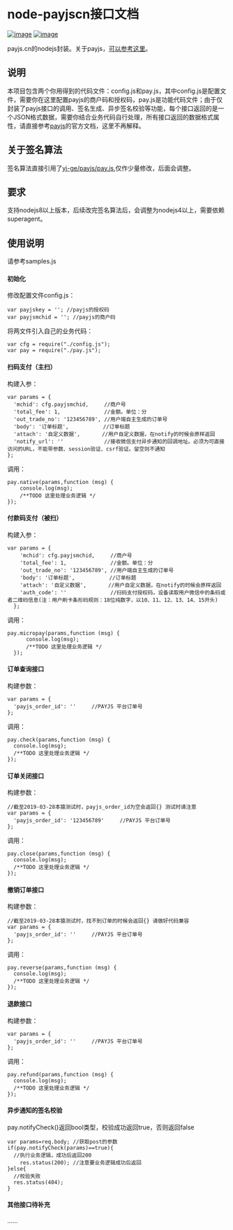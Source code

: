 # node-payjscn接口文档

[![image](https://img.shields.io/badge/nodejs-%3E%3D8-blue.svg)](https://www.nodeapp.cn/)
[![image](https://img.shields.io/badge/%E4%BE%9D%E8%B5%96-superagent-brightgreen.svg)](https://www.npmjs.com/package/superagent)

payjs.cn的nodejs封装。关于payjs，[可以参考这里](https://help.payjs.cn/)。

## 说明
本项目包含两个你用得到的代码文件：config.js和pay.js，其中config.js是配置文件，需要你在这里配置payjs的商户码和授权码，pay.js是功能代码文件；由于仅封装了payjs接口的调用、签名生成、异步签名校验等功能，每个接口返回的是一个JSON格式数据，需要你结合业务代码自行处理，所有接口返回的数据格式属性，请直接参考[payjs](https://help.payjs.cn/)的官方文档，这里不再解释。
## 关于签名算法
签名算法直接引用了[yi-ge/payjs/pay.js](https://github.com/yi-ge/payjs/blob/master/pay.js),仅作少量修改，后面会调整。
## 要求
支持nodejs8以上版本，后续改完签名算法后，会调整为nodejs4以上，需要依赖superagent。
## 使用说明
请参考samples.js
#### 初始化
修改配置文件config.js：
```
var payjskey = ''; //payjs的授权码
var payjsmchid = ''; //payjs的商户码
```
将两文件引入自己的业务代码：
```
var cfg = require("./config.js"); 
var pay = require("./pay.js");
```
#### 扫码支付（主扫）
构建入参：
```
var params = {
  'mchid': cfg.payjsmchid,     //商户号
  'total_fee': 1,              //金额。单位：分
  'out_trade_no': '123456789', //用户端自主生成的订单号
  'body': '订单标题',           //订单标题
  'attach': '自定义数据',       //用户自定义数据，在notify的时候会原样返回
  'notify_url': ''             //接收微信支付异步通知的回调地址。必须为可直接访问的URL，不能带参数、session验证、csrf验证。留空则不通知
};
```
调用：

```
pay.native(params,function (msg) {
    console.log(msg);
    /**TODO 这里处理业务逻辑 */
});
```
#### 付款码支付（被扫）
构建入参：
```
var params = {
    'mchid': cfg.payjsmchid,     //商户号
    'total_fee': 1,              //金额。单位：分
    'out_trade_no': '123456789', //用户端自主生成的订单号
    'body': '订单标题',           //订单标题
    'attach': '自定义数据',       //用户自定义数据，在notify的时候会原样返回
    'auth_code': ''              //扫码支付授权码，设备读取用户微信中的条码或者二维码信息(注：用户刷卡条形码规则：18位纯数字，以10、11、12、13、14、15开头)
  };
```
调用：

```
pay.micropay(params,function (msg) {
      console.log(msg);
      /**TODO 这里处理业务逻辑 */
  });
```
#### 订单查询接口
构建参数：
```
var params = {
  'payjs_order_id': ''     //PAYJS 平台订单号
};
```
调用：
```
pay.check(params,function (msg) {
  console.log(msg);
  /**TODO 这里处理业务逻辑 */
});
```
#### 订单关闭接口
构建参数：
```
//截至2019-03-28本猿测试时，payjs_order_id为空会返回{} 测试时请注意
var params = {
  'payjs_order_id': '123456789'     //PAYJS 平台订单号
};
```
调用：
```
pay.close(params,function (msg) {
  console.log(msg);
  /**TODO 这里处理业务逻辑 */
});
```
#### 撤销订单接口
构建参数：
```
//截至2019-03-28本猿测试时，找不到订单的时候会返回{} 请做好代码兼容
var params = {
  'payjs_order_id': ''     //PAYJS 平台订单号
};
```
调用：
```
pay.reverse(params,function (msg) {
  console.log(msg);
  /**TODO 这里处理业务逻辑 */
});
```
#### 退款接口
构建参数：
```
var params = {
  'payjs_order_id': ''     //PAYJS 平台订单号
};
```
调用：
```
pay.refund(params,function (msg) {
  console.log(msg);
  /**TODO 这里处理业务逻辑 */
});
```
#### 异步通知的签名校验
pay.notifyCheck()返回bool类型，校验成功返回true，否则返回false
```
var params=req.body; //获取post的参数
if(pay.notifyCheck(params)==true){
  //执行业务逻辑，成功后返回200
    res.status(200); //注意要业务逻辑成功后返回
}else{
  //校验失败
  res.status(404);
}
```

#### 其他接口待补充
......
